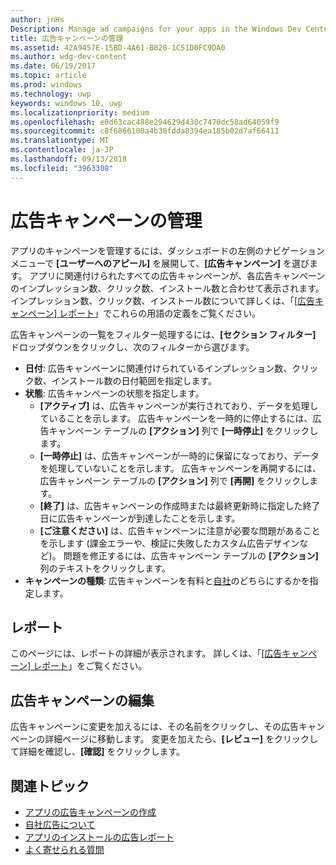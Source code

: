 ```yaml
---
author: jnHs
Description: Manage ad campaigns for your apps in the Windows Dev Center dashboard.
title: 広告キャンペーンの管理
ms.assetid: 42A9457E-15BD-4A61-B828-1C51D0FC9DA0
ms.author: wdg-dev-content
ms.date: 06/19/2017
ms.topic: article
ms.prod: windows
ms.technology: uwp
keywords: windows 10, uwp
ms.localizationpriority: medium
ms.openlocfilehash: e0d63cac488e294629d430c7470dc58ad64059f9
ms.sourcegitcommit: c8f6866100a4b38fdda8394ea185b02d7af66411
ms.translationtype: MT
ms.contentlocale: ja-JP
ms.lasthandoff: 09/13/2018
ms.locfileid: "3963308"
---
```

# <a name="manage-your-ad-campaign"></a>広告キャンペーンの管理


アプリのキャンペーンを管理するには、ダッシュボードの左側のナビゲーション メニューで **[ユーザーへのアピール]** を展開して、**[広告キャンペーン]** を選びます。 アプリに関連付けられたすべての広告キャンペーンが、各広告キャンペーンのインプレッション数、クリック数、インストール数と合わせて表示されます。 インプレッション数、クリック数、インストール数について詳しくは、「[[広告キャンペーン] レポート](promote-your-app-report.md)」でこれらの用語の定義をご覧ください。

広告キャンペーンの一覧をフィルター処理するには、**[セクション フィルター]** ドロップダウンをクリックし、次のフィルターから選びます。

-   **日付**: 広告キャンペーンに関連付けられているインプレッション数、クリック数、インストール数の日付範囲を指定します。
-   **状態**: 広告キャンペーンの状態を指定します。
    -   **[アクティブ]** は、広告キャンペーンが実行されており、データを処理していることを示します。 広告キャンペーンを一時的に停止するには、広告キャンペーン テーブルの **[アクション]** 列で **[一時停止]** をクリックします。
    -   **[一時停止]** は、広告キャンペーンが一時的に保留になっており、データを処理していないことを示します。 広告キャンペーンを再開するには、広告キャンペーン テーブルの **[アクション]** 列で **[再開]** をクリックします。
    -   **[終了]** は、広告キャンペーンの作成時または最終更新時に指定した終了日に広告キャンペーンが到達したことを示します。
    -   **[ご注意ください]** は、広告キャンペーンに注意が必要な問題があることを示します (課金エラーや、検証に失敗したカスタム広告デザインなど)。 問題を修正するには、広告キャンペーン テーブルの **[アクション]** 列のテキストをクリックします。
-   **キャンペーンの種類**: 広告キャンペーンを有料と[自社](about-house-ads.md)のどちらにするかを指定します。

## <a name="reporting"></a>レポート


このページには、レポートの詳細が表示されます。 詳しくは、「[[広告キャンペーン] レポート](promote-your-app-report.md)」をご覧ください。


## <a name="edit-an-ad-campaign"></a>広告キャンペーンの編集

広告キャンペーンに変更を加えるには、その名前をクリックし、その広告キャンペーンの詳細ページに移動します。 変更を加えたら、**[レビュー]** をクリックして詳細を確認し、**[確認]** をクリックします。


## <a name="related-topics"></a>関連トピック


* [アプリの広告キャンペーンの作成](create-an-ad-campaign-for-your-app.md)
* [自社広告について](about-house-ads.md)
* [アプリのインストールの広告レポート](app-install-ads-reports.md)
* [よく寄せられる質問](common-questions.md)
 

 




